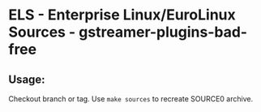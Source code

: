 # ELS - Enterprise Linux/EuroLinux Sources - gstreamer-plugins-bad-free
 
## Usage:
  Checkout branch or tag. Use `make sources` to recreate  SOURCE0 archive.
